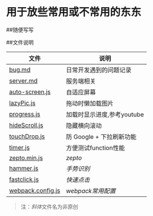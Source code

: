 # 用于放些常用或不常用的东东

##随便写写

##文件说明

文件  	| 说明			
--------|---------------------------
[bug.md](https://github.com/ansonchen/feidee/blob/master/bug.md) | 日常开发遇到的问题记录
[server.md](https://github.com/ansonchen/feidee/blob/master/server.md) |  服务端相关
[auto-screen.js](https://github.com/ansonchen/feidee/blob/master/static/js/auto-screen.js)	| 自适应屏幕 
[lazyPic.js](https://github.com/ansonchen/feidee/blob/master/static/js/lazyPic.js)	| 拖动时懒加载图片
[progress.js](https://github.com/ansonchen/feidee/blob/master/static/js/progress.js)	| 加载时显示进度,参考youtube
[hideScroll.js](https://github.com/ansonchen/feidee/blob/master/static/js/hideScroll.js) | 隐藏横向滚动
[touchDrop.js](https://github.com/ansonchen/feidee/blob/master/static/js/touchDrop.js) | 防 Google + 下拉刷新功能
[timer.js](https://github.com/ansonchen/feidee/blob/master/static/js/timer.js) | 方便测试function性能
[zepto.min.js](https://github.com/ansonchen/feidee/blob/master/static/js/zepto.min.js) | *zepto*
[hammer.js](https://github.com/ansonchen/feidee/blob/master/static/js/hammer.js) | *手势识别*
[fastclick.js](https://github.com/ansonchen/feidee/blob/master/static/js/fastclick.js)	| *快速点击*
[webpack.config.js](https://github.com/ansonchen/feidee/blob/master/static/js/webpack.config.js)	| *webpack常用配置*


> 注：*斜体*文件名为非原创

